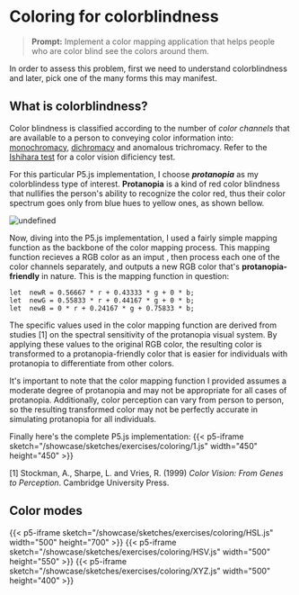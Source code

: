
# Coloring for colorblindness
>**Prompt:** Implement a color mapping application that helps people who are color blind see the colors around them.
>
In order to assess this problem, first we need to understand colorblindness and later, pick one of the many forms this may manifest.

## What is colorblindness?
Color blindness is classified according to the number of _color channels_ that are available to a person to conveying color information into: [monochromacy](https://en.wikipedia.org/wiki/Monochromacy), [dichromacy](https://en.wikipedia.org/wiki/Dichromacy) and anomalous trichromacy. Refer to the [Ishihara test](https://en.wikipedia.org/wiki/Ishihara_test) for a color vision dificiency test.

For this particular P5.js implementation, I choose ***protanopia*** as my colorblindess type of interest. **Protanopia** is a kind of red color blindness that nullifies the person's ability to recognize the color red, thus their color spectrum goes only from blue hues to yellow ones, as shown bellow.

![undefined](https://upload.wikimedia.org/wikipedia/commons/thumb/d/d4/Rainbow_Protanopia.svg/1920px-Rainbow_Protanopia.svg.png)

Now, diving into the P5.js implementation, I used a fairly simple mapping function as the backbone of the color mapping process. This mapping function recieves a RGB color as an imput , then process each one of the color channels separately, and outputs a new RGB color that's **protanopia-friendly** in nature.  This is the mapping function in question: 

    let  newR = 0.56667 * r + 0.43333 * g + 0 * b;
    let  newG = 0.55833 * r + 0.44167 * g + 0 * b;
    let  newB = 0 * r + 0.24167 * g + 0.75833 * b;
    
The specific values used in the color mapping function are derived from studies [1] on the spectral sensitivity of the protanopia visual system. By applying these values to the original RGB color, the resulting color is transformed to a protanopia-friendly color that is easier for individuals with protanopia to differentiate from other colors.

It's important to note that the color mapping function I provided assumes a moderate degree of protanopia and may not be appropriate for all cases of protanopia. Additionally, color perception can vary from person to person, so the resulting transformed color may not be perfectly accurate in simulating protanopia for all individuals.

Finally here's the complete P5.js implementation:
{{< p5-iframe sketch="/showcase/sketches/exercises/coloring/1.js" width="450" height="450" >}}

[1] Stockman, A., Sharpe, L. and Vries, R. (1999) _Color Vision: From Genes to Perception_. Cambridge University Press.

## Color modes

{{< p5-iframe sketch="/showcase/sketches/exercises/coloring/HSL.js" width="500" height="700" >}}
{{< p5-iframe sketch="/showcase/sketches/exercises/coloring/HSV.js" width="500" height="550" >}}
{{< p5-iframe sketch="/showcase/sketches/exercises/coloring/XYZ.js" width="500" height="400" >}}